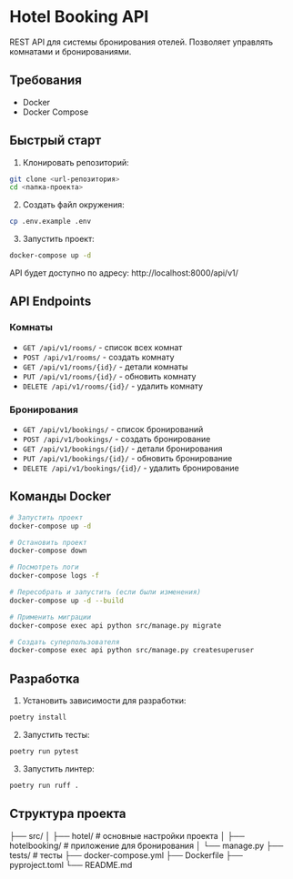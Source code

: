# Hotel Booking API

REST API для системы бронирования отелей. Позволяет управлять комнатами и бронированиями.

## Требования

- Docker
- Docker Compose

## Быстрый старт

1. Клонировать репозиторий:
```bash
git clone <url-репозитория>
cd <папка-проекта>
```

2. Создать файл окружения:
```bash
cp .env.example .env
```

3. Запустить проект:
```bash
docker-compose up -d
```

API будет доступно по адресу: http://localhost:8000/api/v1/

## API Endpoints

### Комнаты
- `GET /api/v1/rooms/` - список всех комнат
- `POST /api/v1/rooms/` - создать комнату
- `GET /api/v1/rooms/{id}/` - детали комнаты
- `PUT /api/v1/rooms/{id}/` - обновить комнату
- `DELETE /api/v1/rooms/{id}/` - удалить комнату

### Бронирования
- `GET /api/v1/bookings/` - список бронирований
- `POST /api/v1/bookings/` - создать бронирование
- `GET /api/v1/bookings/{id}/` - детали бронирования
- `PUT /api/v1/bookings/{id}/` - обновить бронирование
- `DELETE /api/v1/bookings/{id}/` - удалить бронирование

## Команды Docker

```bash
# Запустить проект
docker-compose up -d

# Остановить проект
docker-compose down

# Посмотреть логи
docker-compose logs -f

# Пересобрать и запустить (если были изменения)
docker-compose up -d --build

# Применить миграции
docker-compose exec api python src/manage.py migrate

# Создать суперпользователя
docker-compose exec api python src/manage.py createsuperuser
```

## Разработка

1. Установить зависимости для разработки:
```bash
poetry install
```

2. Запустить тесты:
```bash
poetry run pytest
```

3. Запустить линтер:
```bash
poetry run ruff .
```

## Структура проекта

├── src/
│ ├── hotel/ # основные настройки проекта
│ ├── hotelbooking/ # приложение для бронирования
│ └── manage.py
├── tests/ # тесты
├── docker-compose.yml
├── Dockerfile
├── pyproject.toml 
└── README.md